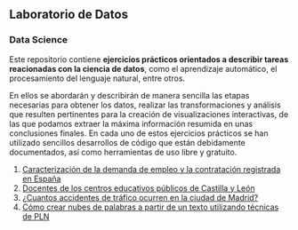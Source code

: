 ## Laboratorio de Datos

### Data Science

Este repositorio contiene **ejercicios prácticos orientados a describir tareas reacionadas con la ciencia de datos**, como el aprendizaje automático, el procesamiento del lenguaje natural, entre otros. 


En ellos se abordarán y describirán de manera sencilla las etapas necesarias para obtener los datos, realizar las transformaciones y análisis que resulten pertinentes para la creación de visualizaciones interactivas, de las que podamos extraer la máxima información resumida en unas conclusiones finales. En cada uno de estos ejercicios prácticos se han utilizado sencillos desarrollos de código que están debidamente documentados, así como herramientas de uso libre y gratuito. 

 1. [Caracterización de la demanda de empleo y la contratación registrada en España](https://datos.gob.es/es/documentacion/caracterizacion-de-la-demanda-de-empleo-y-contratacion-registrada-en-espana)
 2. [Docentes de los centros educativos públicos de Castilla y León](https://datos.gob.es/es/documentacion/docentes-de-los-centros-educativos-publicos-de-castilla-y-leon)
 3. [¿Cuantos accidentes de tráfico ocurren en la ciudad de Madrid?](https://datos.gob.es/es/documentacion/cuantos-accidentes-ocurren-en-la-ciudad-de-madrid)
 4. [Cómo crear nubes de palabras a partir de un texto utilizando técnicas de PLN](https://datos.gob.es/es/documentacion/como-crear-nubes-de-palabras-partir-de-un-texto-utilizando-tecnicas-de-pln)


